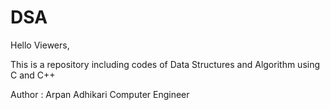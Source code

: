 # DSA

Hello Viewers, 

This is a repository including codes of Data Structures and Algorithm using C and C++

Author : Arpan Adhikari
        Computer Engineer
